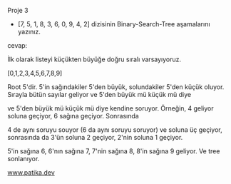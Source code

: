 Proje 3

* [7, 5, 1, 8, 3, 6, 0, 9, 4, 2] dizisinin Binary-Search-Tree aşamalarını yazınız.

cevap:

İlk olarak listeyi küçükten büyüğe doğru sıralı varsayıyoruz.

[0,1,2,3,4,5,6,7,8,9]

Root 5'dir. 5'in sağındakiler 5'den büyük, solundakiler 5'den küçük oluyor. Sırayla bütün sayılar geliyor ve 5'den büyük mü küçük mü diye

ve 5'den büyük mü küçük mü diye kendine soruyor. Örneğin, 4 geliyor soluna geçiyor, 6 sağına geçiyor. Sonrasında
 
4 de aynı soruyu souyor (6 da aynı soruyu soruyor) ve soluna üç geçiyor, sonrasında da 3'ün soluna 2 geçiyor, 2'nin soluna 1 geçiyor.

5'in sağına 6, 6'nın sağına 7, 7'nin sağına 8, 8'in sağına 9 geliyor. Ve tree sonlanıyor.

www.patika.dev
